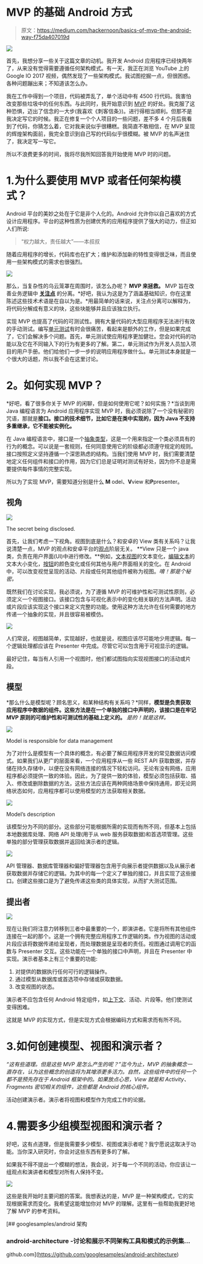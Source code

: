 # MVP 的基础 Android 方式

> 原文：<https://medium.com/hackernoon/basics-of-mvp-the-android-way-f75da407019d>

![](img/f0a978bd37ca8d1f74db5e2e3a3f1979.png)

首先，我想分享一些关于这篇文章的动机。我开发 Android 应用程序已经快两年了，从来没有觉得需要遵循任何架构模式。有一天，我正在浏览 YouTube 上的 Google IO 2017 视频，偶然发现了一些架构模式。我试图挖掘一点，但很困惑。各种问题蹦出来；不知道该怎么办。

我在工作中得到一个项目，代码被弄乱了，单个活动中有 4500 行代码。我害怕改变那些垃圾中的任何东西。与此同时，我开始意识到 [MVP](https://hackernoon.com/tagged/mvp) 的好处。我克服了这种恐惧，迈出了信念的一大步(我喜欢《刺客信条》)。进行得相当顺利。但那不是我决定写它的时候。我正在修复一个个人项目的一些问题，差不多 4 个月后我看到了代码，你猜怎么着，它对我来说似乎很糟糕。我简直不敢相信，在 MVP 呈现的辉煌架构面前，我完全意识到自己写的代码似乎很模糊。被 MVP 的名声迷住了，我决定写一写它。

所以不浪费更多的时间，我将尽我所知回答我开始使用 MVP 时的问题。

# 1.为什么要使用 MVP 或者任何架构模式？

Android 平台的美妙之处在于它是非个人化的。Android 允许你以自己喜欢的方式设计应用程序。平台的这种性质为创建优秀的应用程序提供了强大的动力，但正如人们所说:

> “权力越大，责任越大”——本叔叔

随着应用程序的增长，代码库也在扩大；维护和添加新的特性变得很乏味，而且使用一些架构模式的需求也很强烈。

![](img/f167c6bbdd04e1e674adb57c0d8d33df.png)

那么，当复杂性的乌云笼罩在周围时，该怎么办呢？ **MVP 来拯救。** MVP 旨在改善业务逻辑中 [**关注点**](https://en.wikipedia.org/wiki/Separation_of_concerns) 的分离。*好吧，我认为这是为了涵盖基础知识，你在这里陈述这些技术术语是在自以为是。*用最简单的话来说，关注点分离可以解释为，将代码分解成有意义的块，这些块能够并且应该独立执行。

实现 MVP 也提高了代码的可测试性。拥有大量代码的大型应用程序无法进行有效的手动测试。编写[单元测试](https://en.wikipedia.org/wiki/Unit_testing)有时会很痛苦，看起来是额外的工作，但是如果完成了，它们会解决多个问题。首先，单元测试使应用程序更加健壮。您会对代码的功能以及它在不同输入下的行为有更多的了解。第二，单元测试作为开发人员加入项目的用户手册。他们给他们一步一步的说明应用程序做什么。单元测试本身就是一个很大的话题，所以我不会在这里讨论。

# **2。如何实现 MVP？**

*好吧，看了很多你关于 MVP 的闲聊，但是如何使用它呢？如何实施？*当谈到用 Java 编程语言为 Android 应用程序实现 MVP 时，我必须说除了一个没有秘密的咒语，那就是**接口。接口的技术细节，比如它是在类中实现的，因为 Java 不支持多重继承，它不能被实例化。**

在 Java 编程语言中，接口是一个[抽象类型](https://en.wikipedia.org/wiki/Abstract_type)，这是一个用来指定一个类必须具有的行为的概念。可以说是一套规则，任何同意使用它的阶级都必须遵守规定的规则。接口按照定义坚持遵循一个深思熟虑的结构。当我们使用 MVP 时，我们需要清楚地定义任何组件和接口的作用，因为它们总是证明对测试有好处，因为你不总是需要提供每件事情的完整实现。

所以为了实现 MVP，需要知道分别是什么 **M** odel、**V**view 和**P**presenter。

## 视角

![](img/d6c0d9b9dd7d6095ee05e970e230200b.png)

The secret being disclosed.

首先，让我们考虑一下视角。视图到底是什么？和安卓的 View 类有关系吗？让我说清楚一点，MVP 的观点和安卓平台的[观点](https://developer.android.com/reference/android/view/View.html)阶层无关。 **View 只是一个 java 类，负责在用户界面(UI)中进行修改。**例如，[文本视图](https://developer.android.com/reference/android/widget/TextView.html)的文本变化，[编辑文本](https://developer.android.com/reference/android/widget/EditText.html)的文本大小变化，[按钮](https://developer.android.com/reference/android/widget/Button.html)的颜色变化或任何其他与用户界面相关的变化。在 Android 中，可以改变视觉呈现的活动、片段或任何其他组件被称为视图。*唷！那是个秘密。*

既然我们在讨论实现，我必须说，为了遵循 MVP 的可维护性和可测试性原则，必须定义一个视图接口。该接口包含与可视化表示中的变化相关联的方法声明。活动或片段应该实现这个接口来定义完整的功能。使用这种方法允许在任何需要的地方传递一个抽象的实现，并且很容易被模仿。

![](img/26d10698ac70f6176e1f2f7885512e91.png)

人们常说，视图越简单，实现越好，也就是说，视图应该尽可能地少用逻辑。每一个逻辑处理都应该在 Presenter 中完成。尽管它可以包含用于可视显示的逻辑。

最好记住，每当有人引用一个视图时，他们都试图指向实现视图接口的活动或片段。

## 模型

*那么什么是模型呢？顾名思义，和某种结构有关系吗？*同样，**模型是负责获取应用程序中数据的组件。这些方法是在一个单独的接口中声明的，该接口是在牢记 MVP 原则的可维护性和可测试性的基础上定义的。** *是的！就是这样。*

![](img/3f5048549a3f530072c23cef6f34b468.png)

Model is responsible for data management

为了对什么是模型有一个具体的概念，有必要了解应用程序开发的常见数据访问模式。如果我们从更广的层面来看，一个应用程序从一些 REST API 获取数据，并存储在持久存储中，以便在没有网络连接的情况下轻松访问。无论有没有网络，应用程序都必须提供一致的体验。因此，为了提供一致的体验，模型必须包括获取、插入、修改或删除数据的方法，这些方法应该在两种网络场景中保持通用，即无论网络状态如何，应用程序都可以使用模型的方法获取相关数据。

![](img/1fab491b2cc6600b8ad55070f7d20055.png)

Model’s description

该模型分为不同的部分。这些部分可能根据所需的实现而有所不同，但基本上包括本地数据库处理、网络 API 处理(用于从 web 服务获取数据)和首选项管理。这些单独的部分管理获取数据并返回给演示者的逻辑。

![](img/3162112e8033a9482158801f2441e3bd.png)

API 管理器、数据库管理器和偏好管理器包含用于向展示者提供数据以及从展示者获取数据并存储它的逻辑。为其中的每一个定义了单独的接口，并且实现了这些接口。创建这些接口是为了避免传递这些类的具体实现，从而扩大测试范围。

## 提出者

![](img/509248c4b108d116dc483b619bbe0a37.png)

现在让我们将注意力转移到三者中最重要的一个，即演讲者。它是将所有其他组件连接在一起的那个。这是一个拥有完整应用程序工作逻辑的类。作为视图的活动或片段应该将数据传递给呈现者，而处理数据是呈现者的责任。视图通过调用它的函数与 Presenter 交互。这些功能在一个单独的接口中声明，并且在 Presenter 中实现。演示者基本上有三个重要的功能:

1.  对提供的数据执行任何可行的逻辑操作。
2.  通过模型从数据库或首选项中存储或获取数据。
3.  改变视图的状态。

演示者不应包含任何 Android 特定组件，如[上下文](https://finoittech.greytip.in/login.do)、活动、片段等。他们使测试变得困难。

这就是 MVP 的实现方式，但是实现方式会根据编码方式和需求而有所不同。

# 3.如何创建模型、视图和演示者？

*“这有些道理。但是这些 MVP 是怎么产生的呢？”迄今为止，MVP 的抽象概念一直存在，认为这些概念的创造将为其增添更多活力。自然，这些组件中的任何一个都不是预先存在于 Android 框架中的。如果放点心思，View 就是和 Activity、Fragments 密切相关的组件，这些都是 Android 的核心组件。*

活动创建演示者。演示者将视图和模型作为完成工作的论据。

# 4.需要多少组模型视图和演示者？

好吧，这有点道理，但是我需要多少模型、视图或演示者呢？我宁愿说这取决于功能。当你深入研究时，你会对这些东西有更多的了解。

如果我不得不提出一个模糊的想法，我会说，对于每一个不同的活动，你应该让一组观点和演讲者和模型对所有人保持不变。

![](img/a5d51f5afb9db4f245ad1b0e7025f474.png)

这些是我开始时主要问题的答案。我想表达的是，MVP 是一种架构模式，它的实现根据需求而变化。我希望这能增加你对 MVP 的理解。这里有一些帮助我更好地了解 MVP 的参考资料。

[](https://github.com/googlesamples/android-architecture) [## googlesamples/android 架构

### android-architecture -讨论和展示不同架构工具和模式的示例集…

github.com](https://github.com/googlesamples/android-architecture)
